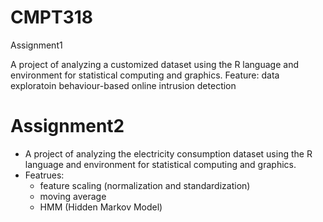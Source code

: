 # CMPT318
Assignment1

A project of analyzing a customized dataset using the R language and environment for statistical computing and graphics.
Feature:
data exploratoin
behaviour-based online intrusion detection

# Assignment2
- A project of analyzing the electricity consumption dataset using the R language and environment for statistical computing and graphics.
- Featrues:
  - feature scaling (normalization and standardization)
  - moving average
  - HMM (Hidden Markov Model)

